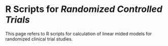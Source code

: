 # R Scripts for <em> Randomized Controlled Trials </em>

This page refers to R scripts for calculation of linear mided models for randomized clinical trial studies.
